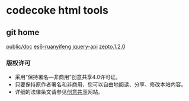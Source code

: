 # codecoke html tools

## git home

[public/doc](./public/doc/)
[es6-ruanyifeng](./public/doc/es6-ruanyifeng/)
[jquery-api](./public/doc/jquery/index.html)
[zepto.1.2.0](./public/doc/zepto1.2.0.html)

### 版权许可

- 采用“保持署名—非商用”创意共享4.0许可证。
- 只要保持原作者署名和非商用，您可以自由地阅读、分享、修改本站内容。
- 详细的法律条文请参见[创意共享](http://creativecommons.org/licenses/by-nc/4.0/)网站。
